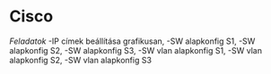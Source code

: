 # Cisco
*Feladatok*
  -IP címek beállítása grafikusan,
  -SW alapkonfig S1,
  -SW alapkonfig S2,
  -SW alapkonfig S3,
  -SW vlan alapkonfig S1,
  -SW vlan alapkonfig S2,
  -SW vlan alapkonfig S3
